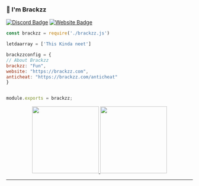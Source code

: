 ### 👋 I'm Brackzz
[![Discord Badge](https://img.shields.io/badge/-Discord-9B9B9B?style=flat-square&logo=Discord&logoColor=white)](https://brackzz.com) [![Website Badge](https://img.shields.io/badge/Website-9B9B9B?style=flat-square&logo=google-chrome&logoColor=white)](https://brackzz.com)

```js
const brackzz = require('./brackzz.js')

letdaarray = ['This Kinda neet']

brackzzconfig = {
// About Brackzz
brackzz: "Fun",
website: "https://brackzz.com",
anticheat: "https://brackzz.com/anticheat"
}


module.exports = brackzz;
```
<p align="center">
<a href="https://github.com/Bwashere">
  <img height="180em" src="https://github-readme-stats.vercel.app/api?username=Bwashere&show_icons=true&title_color=5865F2&icon_color=5865F2&text_color=FFFFFF&bg_color=171B23&include_all_commits=true&count_private=true"/>
  <img height="180em" src="https://github-readme-stats.vercel.app/api/top-langs/?username=Bwashere&layout=compact&langs_count=8&title_color=5865F2&icon_color=5865F2&text_color=FFFFFF&bg_color=171B23"/>
</a>
</p>

---
